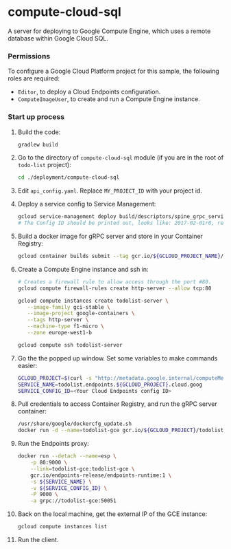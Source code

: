 # compute-cloud-sql

A server for deploying to Google Compute Engine, which uses a remote database within Google Cloud SQL.

### Permissions
To configure a Google Cloud Platform project for this sample, the following roles are required:
* `Editor`, to deploy a Cloud Endpoints configuration.
* `ComputeImageUser`, to create and run a Compute Engine instance. 

### Start up process

1. Build the code:
    ```bash
    gradlew build
    ```

1. Go to the directory of `compute-cloud-sql` module (if you are in the root of `todo-list` project):
    ```bash
    cd ./deployment/compute-cloud-sql
    ```

1. Edit `api_config.yaml`. Replace `MY_PROJECT_ID` with your project id.

1. Deploy a service config to Service Management:

    ```bash
    gcloud service-management deploy build/descriptors/spine_grpc_services.pb api_config.yaml
    # The Config ID should be printed out, looks like: 2017-02-01r0, remember this
    ```
    
1. Build a docker image for gRPC server and store in your Container Registry:

    ```bash
    gcloud container builds submit --tag gcr.io/${GCLOUD_PROJECT_NAME}/todolist-gce:1.0 .
    ```

1. Create a Compute Engine instance and ssh in:

    ```bash
    # Creates a firewall rule to allow access through the port #80.
    gcloud compute firewall-rules create http-server --allow tcp:80
 
    gcloud compute instances create todolist-server \
       --image-family gci-stable \
       --image-project google-containers \
       --tags http-server \
       --machine-type f1-micro \
       --zone europe-west1-b
    
    gcloud compute ssh todolist-server
    ```

1. Go the the popped up window. Set some variables to make commands easier:

    ```bash
    GCLOUD_PROJECT=$(curl -s "http://metadata.google.internal/computeMetadata/v1/project/project-id" -H "Metadata-Flavor: Google")
    SERVICE_NAME=todolist.endpoints.${GCLOUD_PROJECT}.cloud.goog
    SERVICE_CONFIG_ID=<Your Cloud Endpoints config ID>
    ```

1. Pull credentials to access Container Registry, and run the gRPC server container:

    ```bash
    /usr/share/google/dockercfg_update.sh
    docker run -d --name=todolist-gce gcr.io/${GCLOUD_PROJECT}/todolist-gce:1.0
    ```

1. Run the Endpoints proxy:

    ```bash
    docker run --detach --name=esp \
        -p 80:9000 \
        --link=todolist-gce:todolist-gce \
        gcr.io/endpoints-release/endpoints-runtime:1 \
        -s ${SERVICE_NAME} \
        -v ${SERVICE_CONFIG_ID} \
        -P 9000 \
        -a grpc://todolist-gce:50051
    ```

1. Back on the local machine, get the external IP of the GCE instance:

    ```bash
    gcloud compute instances list
    ```

1. Run the client.
